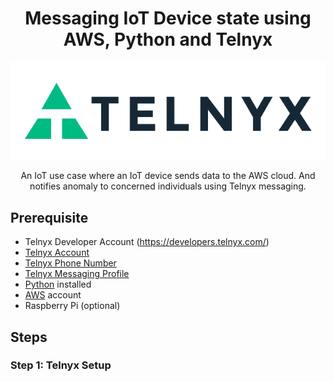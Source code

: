 <div align="center">

# Messaging IoT Device state using AWS, Python and Telnyx

![Telnyx](/imgs/logo-dark.png)

An IoT use case where an IoT device sends data to the AWS cloud. And notifies anomaly to concerned individuals using Telnyx messaging.

</div>

## Prerequisite
 
 * Telnyx Developer Account (https://developers.telnyx.com/)
 * [Telnyx Account](https://telnyx.com/sign-up?utm_source=referral&utm_medium=github_referral&utm_campaign=cross-site-link)
* [Telnyx Phone Number](https://portal.telnyx.com/#/app/numbers/my-numbers?utm_source=referral&utm_medium=github_referral&utm_campaign=cross-site-link)
* [Telnyx Messaging Profile](https://portal.telnyx.com/#/app/messaging?utm_source=referral&utm_medium=github_referral&utm_campaign=cross-site-link)
 * [Python](https://nodejs.org/en/) installed
 * [AWS](https://aws.amazon.com/) account
 * Raspberry Pi (optional)

  ## Steps

 ### Step 1: Telnyx Setup 
